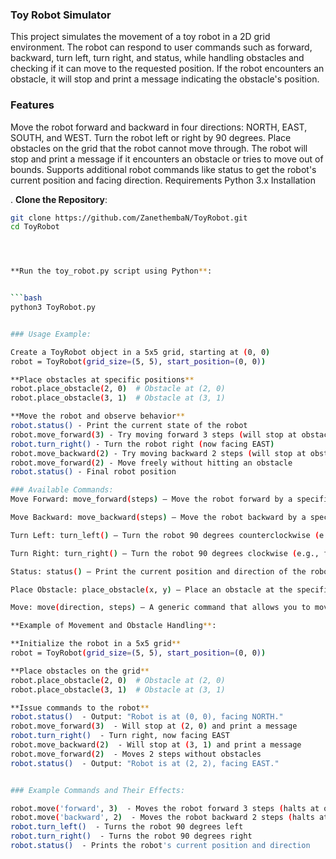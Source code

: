 ### Toy Robot Simulator
This project simulates the movement of a toy robot in a 2D grid environment. The robot can respond to user commands such as forward, backward, turn left, turn right, and status, while handling obstacles and checking if it can move to the requested position. If the robot encounters an obstacle, it will stop and print a message indicating the obstacle's position.

### Features
Move the robot forward and backward in four directions: NORTH, EAST, SOUTH, and WEST.
Turn the robot left or right by 90 degrees.
Place obstacles on the grid that the robot cannot move through.
The robot will stop and print a message if it encounters an obstacle or tries to move out of bounds.
Supports additional robot commands like status to get the robot's current position and facing direction.
Requirements
Python 3.x Installation

. **Clone the Repository**:

   ```bash
git clone https://github.com/ZanethembaN/ToyRobot.git
cd ToyRobot




**Run the toy_robot.py script using Python**:


```bash
python3 ToyRobot.py


### Usage Example:

Create a ToyRobot object in a 5x5 grid, starting at (0, 0)
robot = ToyRobot(grid_size=(5, 5), start_position=(0, 0))

**Place obstacles at specific positions**
robot.place_obstacle(2, 0)  # Obstacle at (2, 0)
robot.place_obstacle(3, 1)  # Obstacle at (3, 1)

**Move the robot and observe behavior**
robot.status() - Print the current state of the robot
robot.move_forward(3) - Try moving forward 3 steps (will stop at obstacle at (2, 0))
robot.turn_right() - Turn the robot right (now facing EAST)
robot.move_backward(2) - Try moving backward 2 steps (will stop at obstacle at (3, 1))
robot.move_forward(2) - Move freely without hitting an obstacle
robot.status() - Final robot position

### Available Commands:
Move Forward: move_forward(steps) – Move the robot forward by a specified number of steps. If there is an obstacle, the robot will stop and print an error message.

Move Backward: move_backward(steps) – Move the robot backward by a specified number of steps. Similar to moving forward, it will stop if an obstacle is encountered.

Turn Left: turn_left() – Turn the robot 90 degrees counterclockwise (e.g., from NORTH to WEST).

Turn Right: turn_right() – Turn the robot 90 degrees clockwise (e.g., from NORTH to EAST).

Status: status() – Print the current position and direction of the robot (e.g., Robot is at (2, 1), facing EAST.).

Place Obstacle: place_obstacle(x, y) – Place an obstacle at the specified (x, y) position on the grid.

Move: move(direction, steps) – A generic command that allows you to move in a given direction (either 'forward' or 'backward') for a specified number of steps. This can be used in place of the move_forward() and move_backward() methods.

**Example of Movement and Obstacle Handling**:

**Initialize the robot in a 5x5 grid**
robot = ToyRobot(grid_size=(5, 5), start_position=(0, 0))

**Place obstacles on the grid**
robot.place_obstacle(2, 0)  # Obstacle at (2, 0)
robot.place_obstacle(3, 1)  # Obstacle at (3, 1)

**Issue commands to the robot**
robot.status()  - Output: "Robot is at (0, 0), facing NORTH."
robot.move_forward(3)  - Will stop at (2, 0) and print a message
robot.turn_right()  - Turn right, now facing EAST
robot.move_backward(2)  - Will stop at (3, 1) and print a message
robot.move_forward(2)  - Moves 2 steps without obstacles
robot.status()  - Output: "Robot is at (2, 2), facing EAST."


### Example Commands and Their Effects:

robot.move('forward', 3)  - Moves the robot forward 3 steps (halts at obstacle)
robot.move('backward', 2)  - Moves the robot backward 2 steps (halts at obstacle)
robot.turn_left()  - Turns the robot 90 degrees left
robot.turn_right()  - Turns the robot 90 degrees right
robot.status()  - Prints the robot's current position and direction
